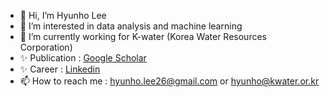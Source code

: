 - 👋 Hi, I’m Hyunho Lee
- 👀 I’m interested in data analysis and machine learning
- 🌱 I’m currently working for K-water (Korea Water Resources Corporation)
- ✨ Publication : <a href="https://scholar.google.com/citations?user=_BauogcAAAAJ&hl=ko" target="_blank"> Google Scholar</a>
- ✨ Career : <a href="https://www.linkedin.com/in/hyunho-lee-91a473226/" target="_blank"> Linkedin</a>
- 📫 How to reach me : hyunho.lee26@gmail.com or hyunho@kwater.or.kr

<!---
hyunholee26/hyunholee26 is a ✨ special ✨ repository because its `README.md` (this file) appears on your GitHub profile.
You can click the Preview link to take a look at your changes.
--->
